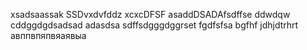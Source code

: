 xsadsaassak
SSDvxdvfddz
xcxcDFSF
asaddDSADAfsdffse
ddwdqw
cddggdgdsadsad
adasdsa
sdffsdgggdggrset
fgdfsfsa
bgfhf
jdhjdtrhrt
авппвпяпвяаявыа
